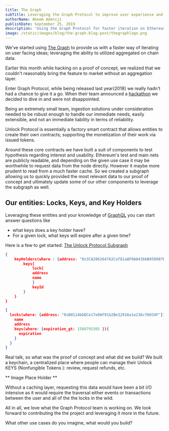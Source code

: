 ```yaml
---
title: The Graph
subTitle: Leveraging the Graph Protocol to improve user experience and rapidly iterate on ideas
authorName: Akeem Adeniji
publishDate: September 25, 2019
description: 'Using the Graph Protocol for faster iteration on Ethereum based products'
image: /static/images/blog/the-graph-blog-post/thegraphlogo.png
---
```


We've started using [The Graph](https://thegraph.com/) to provide us with a faster way of iterating on user facing ideas; leveraging the ability to utilized aggregated on chain data.

Earlier this month while hacking on a proof of concept, we realized that we couldn't reasonably bring the feature to market without an aggregation layer.

Enter Graph Protocol, while being released last year(2018) we really hadn't had a chance to give it a go. When their team announced a [hackathon](https://thegraph.com/hackathon) we decided to dive in and were not disappointed.

Being an extremely small team, ingestion solutions under consideration needed to be robust enough to handle our immediate needs, easily extensible, and not an immediate liability in terms of reliability.

Unlock Protocol is essentially a factory smart contract that allows entities to create their own contracts; supporting the monetization of their work via issued tokens.

Around these core contracts we have built a suit of components to test hypothesis regarding interest and usability. Ethereum's test and main nets are publicly readable, and depending on the given use case it may be worthwhile to request data from the node directly. However it maybe more prudent to read from a much faster cache. So we created a subgraph allowing us to quickly provided the most relevant data to our proof of concept and ultimately update some of our other components to leverage the subgraph as well.

## Our entities: Locks, Keys, and Key Holders 
Leveraging these entities and your knowledge of [GraphQL](https://graphql.org/) you can start answer questions like

- what keys does a key holder have?
- For a given lock, what keys will expire after a given time?

Here is a few to get started:
[The Unlock Protocol Subgraph](https://thegraph.com/explorer/subgraph/unlock-protocol/unlock)

```json
{
    keyHolders(where : {address: "0x3CA206264762Caf81a8F0A843bbB850987B41e16"}){
        keys{
            lock{
            address
            name
            }
            keyId
        }
    }
}

```

```json
{
  locks(where: {address: "0xB0114bbDCe17e0AF91b2Be32916a1e236cf6034F"}){
    name
    address
    keys(where: {expiration_gt: 1566791565 }){
      expiration
    }
  }
}
```

Real talk, so what was the proof of concept and what did we build? We built a keychain, a centralized place where people can manage their Unlock KEYS (Nonfungible Tokens ): review, request refunds, etc.

** Image Place Holder ** 

Without a caching layer, requesting this data would have been a bit I/O intensive as it would require the traversal either events or transactions between the user and all of the the locks in the wild.

All in all, we love what the Graph Protocol team is working on. We look forward to contributing the the project and leveraging it more in the future.

What other use cases do you imagine, what would you build?
